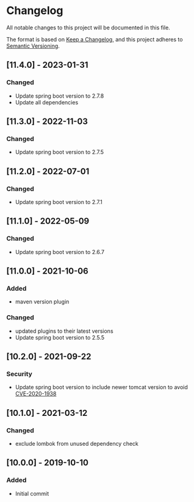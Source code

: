 # Changelog
All notable changes to this project will be documented in this file.

The format is based on [Keep a Changelog](https://keepachangelog.com/en/1.0.0/),
and this project adheres to [Semantic Versioning](https://semver.org/spec/v2.0.0.html).

## [11.4.0] - 2023-01-31
### Changed
- Update spring boot version to 2.7.8
- Update all dependencies

## [11.3.0] - 2022-11-03
### Changed
- Update spring boot version to 2.7.5

## [11.2.0] - 2022-07-01
### Changed
- Update spring boot version to 2.7.1

## [11.1.0] - 2022-05-09
### Changed
- Update spring boot version to 2.6.7

## [11.0.0] - 2021-10-06
### Added
- maven version plugin
### Changed
- updated plugins to their latest versions
- Update spring boot version to 2.5.5

## [10.2.0] - 2021-09-22
### Security
- Update spring boot version to include newer tomcat version to avoid
  [CVE-2020-1938](https://cve.mitre.org/cgi-bin/cvename.cgi?name=CVE-2020-1938)

## [10.1.0] - 2021-03-12
### Changed
- exclude lombok from unused dependency check

## [10.0.0] - 2019-10-10
### Added
- Initial commit
